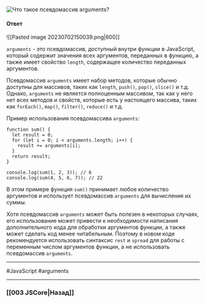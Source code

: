 ![Что такое псевдомассив `arguments`?](https://youtu.be/kx3dR6ztICU?t=442)

#### Ответ

![[Pasted image 20230702150039.png|600]]

`arguments` - это псевдомассив, доступный внутри функции в JavaScript, который содержит значения всех аргументов, переданных в функцию, а также имеет свойство `length`, содержащее количество переданных аргументов.

Псевдомассив `arguments` имеет набор методов, которые обычно доступны для массивов, таких как `length`, `push()`, `pop()`, `slice()` и т.д. Однако, `arguments` не является полноценным массивом, так как у него нет всех методов и свойств, которые есть у настоящего массива, таких как `forEach()`, `map()`, `filter()`, `reduce()` и т.д.

Пример использования псевдомассива `arguments`:

```
function sum() {
  let result = 0;
  for (let i = 0; i < arguments.length; i++) {
    result += arguments[i];
  }
  return result;
}

console.log(sum(1, 2, 3)); // 6
console.log(sum(4, 5, 6, 7)); // 22
```

В этом примере функция `sum()` принимает любое количество аргументов и использует псевдомассив `arguments` для вычисления их суммы.

Хотя псевдомассив `arguments` может быть полезен в некоторых случаях, его использование может привести к необходимости написания дополнительного кода для обработки аргументов функции, а также может сделать код менее читабельным. Поэтому в новом коде рекомендуется использовать синтаксис `rest` и `spread` для работы с переменным числом аргументов функции, а не использовать псевдомассив `arguments`.

___
#JavaScript #arguments

___

### [[003 JSCore|Назад]]